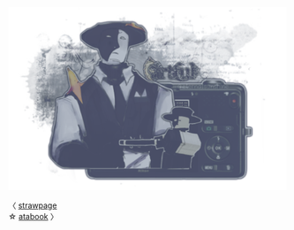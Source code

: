 

![](https://github.com/FLOWERCR0WN/FLOWERCR0WN/blob/8168807e58aaf147f0675518e34173f72dc295c9/Untitled275_20250806164011.png) 

 <div align=”center”>

   〈 [strawpage](https://basilsalbum.straw.page/) 
   <br>
 ☆ [atabook](https://basilsalbum.atabook.org/) 〉

</div>


